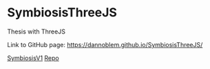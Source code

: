 # SymbiosisThreeJS
 Thesis with ThreeJS

Link to GitHub page: https://dannoblem.github.io/SymbiosisThreeJS/

[SymbiosisV1](https://dannoblem.github.io/SymbiosisThreeJS/) [Repo](https://github.com/DanNoblem/SymbiosisThreeJS?tab=readme-ov-file)
